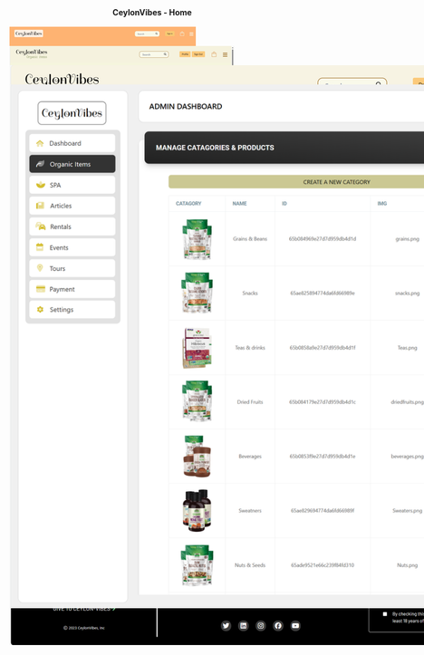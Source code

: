 <div align="center" ><b>CeylonVibes - Home</b></div>
<br/>
 <img  align="center" src="home.jpeg" style="position: absolute;" target="_blank">
 <div align="center" ><b>Organic Item Shop</b></div>
<br/>
 <img  align="center" src="shop.png" style="position: absolute;" target="_blank">
 <div align="center" ><b>Store Inside</b></div>
<br/>
 <img  align="center" src="shopInside.png" style="position: absolute;" target="_blank">
 <div align="center" ><b>System Admin Panel</b></div>
<br/>
 <img  align="center" src="shopAdmin.png" style="position: absolute;" target="_blank">

This includes all the backend
